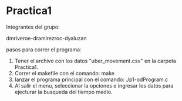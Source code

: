 # Practica1

Integrantes del grupo:

dmriveroe-dramirezroc-dyaluzan

pasos para correr el programa:

1. Tener el archivo con los datos "uber_movement.csv" en la carpeta Practica1.
2. Correr el makefile con el comando: make
3. lanzar el programa principal con el comando: ./p1-odProgram.c
4. Al salir el menu, seleccionar la opciones e ingresar los datos para ejecturar la busqueda del tiempo medio. 
